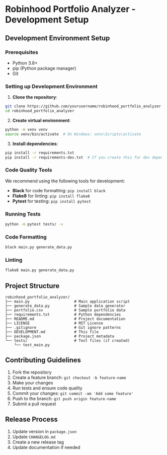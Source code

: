 # Robinhood Portfolio Analyzer - Development Setup

## Development Environment Setup

### Prerequisites

- Python 3.8+
- pip (Python package manager)
- Git

### Setting up Development Environment

1. **Clone the repository**:

```bash
git clone https://github.com/yourusername/robinhood_portfolio_analyzer.git
cd robinhood_portfolio_analyzer
```

2. **Create virtual environment**:

```bash
python -m venv venv
source venv/bin/activate  # On Windows: venv\Scripts\activate
```

3. **Install dependencies**:

```bash
pip install -r requirements.txt
pip install -r requirements-dev.txt  # If you create this for dev dependencies
```

### Code Quality Tools

We recommend using the following tools for development:

- **Black** for code formatting: `pip install black`
- **Flake8** for linting: `pip install flake8`
- **Pytest** for testing: `pip install pytest`

### Running Tests

```bash
python -m pytest tests/ -v
```

### Code Formatting

```bash
black main.py generate_data.py
```

### Linting

```bash
flake8 main.py generate_data.py
```

## Project Structure

```
robinhood_portfolio_analyzer/
├── main.py                    # Main application script
├── generate_data.py           # Sample data generator
├── portfolio.csv              # Sample portfolio data
├── requirements.txt           # Python dependencies
├── README.md                  # Project documentation
├── LICENSE                    # MIT License
├── .gitignore                 # Git ignore patterns
├── DEVELOPMENT.md             # This file
├── package.json               # Project metadata
└── tests/                     # Test files (if created)
    └── test_main.py
```

## Contributing Guidelines

1. Fork the repository
2. Create a feature branch: `git checkout -b feature-name`
3. Make your changes
4. Run tests and ensure code quality
5. Commit your changes: `git commit -am 'Add some feature'`
6. Push to the branch: `git push origin feature-name`
7. Submit a pull request

## Release Process

1. Update version in `package.json`
2. Update `CHANGELOG.md`
3. Create a new release tag
4. Update documentation if needed
